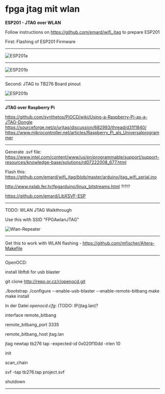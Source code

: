 # fpga jtag mit wlan

**ESP201 - JTAG over WLAN**

Follow instructions on https://github.com/emard/wifi_jtag to prepare ESP201

First: Flashing of ESP201 Firmware

---

![ESP201a](https://www.mikrocontroller.net/attachment/307865/Flashing-The-ESP8266-ESP201-Module-Board-With-TTL-UART.jpg)

---

![ESP201b](https://www.mikrocontroller.net/attachment/307864/esp8266_esp_201_module_pinout_diagram_cheat_sheet_by_adlerweb-d9iwmqp.jpg
)

---


Second: JTAG to TB276 Board pinout

![ESP201b](https://github.com/emard/wifi_jtag/raw/master/pic/altera10pin_xilinx14pin.jpg)

---

**JTAG over Raspberry Pi**

https://github.com/synthetos/PiOCD/wiki/Using-a-Raspberry-Pi-as-a-JTAG-Dongle
https://sourceforge.net/p/urjtag/discussion/682993/thread/d31f1840/
https://www.mikrocontroller.net/articles/Raspberry_Pi_als_Universalprogrammer

---

Generate .svf file: https://www.intel.com/content/www/us/en/programmable/support/support-resources/knowledge-base/solutions/rd07222008_677.html

Flash this: https://github.com/emard/wifi_jtag/blob/master/arduino/jtag_wifi_serial.ino

http://www.nxlab.fer.hr/fpgarduino/linux_bitstreams.html ?!?!?

https://github.com/emard/LibXSVF-ESP

---

TODO: WLAN JTAG Walkthrough

Use this with SSID "FPGAwlanJTAG"

![Wlan-Repeater](https://asset.conrad.com/media10/isa/160267/c1/-/de/1273805_LB_00_FB/edimax-ew-7438rpn-mini-mit-edirange-app-wlan-repeater-300-mbits-24-ghz.jpg?x=520&y=520)

---

Get this to work with WLAN flashing - https://github.com/mfischer/Altera-Makefile

---

OpenOCD:

install libftdi for usb blaster

git clone http://repo.or.cz/r/openocd.git

./bootstrap
./configure --enable-usb-blaster --enable-remote-bitbang
make
make install

In der Datei *openocd.cfg*: (TODO: IP/jtag.lan)?

interface remote_bitbang

remote_bitbang_port 3335

remote_bitbang_host jtag.lan

jtag newtap tb276 tap -expected-id 0x020f10dd -irlen 10

init

scan_chain

svf -tap tb276.tap project.svf

shutdown

---
